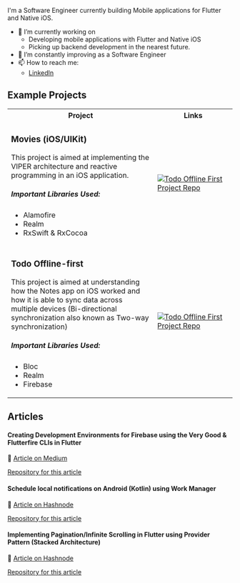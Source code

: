 I'm a Software Engineer currently building Mobile applications for Flutter and Native iOS.

* 🔭 I’m currently working on 
  - Developing mobile applications with Flutter and Native iOS
  - Picking up backend development in the nearest future.
* 🌱 I’m constantly improving as a Software Engineer
* 📫 How to reach me:
  * [LinkedIn](https://www.linkedin.com/in/ademolaf/)

## Example Projects

<table>
  <tbody>
  <tr>
  <th>
  Project
  </th>
  <th width="35%">
Links
</th>
</div>
		</td>
	</tr>
	  <tr>
	  <td>
		  <h3>Movies (iOS/UIKit)</h3>
		  <p>This project is aimed at implementing the VIPER architecture and reactive programming in an iOS application.</p>

##### Important Libraries Used:	
- Alamofire
- Realm
- RxSwift & RxCocoa

</p>
		  </p>
		  </td>
	  <td>
		  <div>
  <a href="https://github.com/demolaf/movies-uikit">
  <img src="https://github-readme-stats.vercel.app/api/pin/?username=demolaf&repo=movies-uikit&theme=dracula" alt="Todo Offline First Project Repo" />
  </a>
</div>
</div>
		</td>
	</tr>
	  <tr>
	  <td>
		  <h3>Todo Offline-first</h3>
		  <p>This project is aimed at understanding how the Notes app on iOS worked and how it is able to sync data across multiple devices (Bi-directional synchronization also known as Two-way synchronization)</p>

##### Important Libraries Used:	
- Bloc
- Realm
- Firebase

</p>
		  </p>
		  </td>
	  <td>
		  <div>
  <a href="https://github.com/demolaf/todo-offline-first">
  <img src="https://github-readme-stats.vercel.app/api/pin/?username=demolaf&repo=todo-offline-first&theme=dracula" alt="Todo Offline First Project Repo" />
  </a>
</div>
		  </td>
	  </tr>
  </tbody>
</table>


## Articles
#### Creating Development Environments for Firebase using the Very Good & Flutterfire CLIs in Flutter

  📃 <a href="https://medium.com/@demmss/creating-development-environments-for-firebase-using-the-very-good-flutterfire-clis-in-flutter-250eba52bd4d">Article on Medium</a>

[Repository for this article](https://github.com/demolaf/firebase-environments-setup)

#### Schedule local notifications on Android (Kotlin) using Work Manager

  📃 <a href="https://aob.hashnode.dev/schedule-local-notifications-on-android-kotlin-using-work-manager">Article on Hashnode</a>

[Repository for this article](https://github.com/demolaf/I-Notify-Kotlin)


#### Implementing Pagination/Infinite Scrolling in Flutter using Provider Pattern (Stacked Architecture)

  📃 <a href="https://aob.hashnode.dev/implementing-paginationinfinite-scrolling-in-flutter-using-provider-pattern-stacked-architecture">Article on Hashnode</a>

[Repository for this article](https://github.com/demolaf/flutter_list_pagination_stacked)
